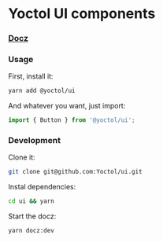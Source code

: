 # Yoctol UI components

### [Docz](https://yoctol-ui.netlify.com)

### Usage

First, install it:

```bash
yarn add @yoctol/ui
```

And whatever you want, just import:

```js
import { Button } from '@yoctol/ui';
```

### Development

Clone it:

```bash
git clone git@github.com:Yoctol/ui.git
```

Instal dependencies:

```bash
cd ui && yarn
```

Start the docz:

```bash
yarn docz:dev
```
